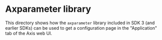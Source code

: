 # Axparameter library
This directory shows how the `axparameter` library included in SDK 3 (and earlier SDKs) can be used to get a configuration page in the "Application" tab of the Axis web UI.
